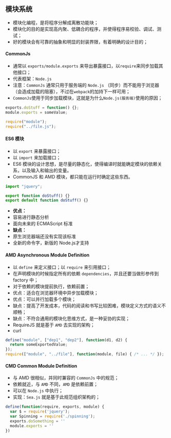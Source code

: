 ## 模块系统

* 模块化编程，是将程序分解成离散功能块；
* 模块化的目的是实现高内聚、低耦合的程序，并使得程序易校验、调试、测试；
* 好的模块会有可靠的抽象和明显的封装界限，有着明确的设计目的；

#### CommonJs

* 通常以 `exports/module.exports` 来导出暴露接口，以`require`来同步加载其他接口；
* 代表框架：`Node.js`
* 注意：`CommonJs` 通常只用于服务端的 `Node.js` （同步）而不能用于浏览器（会造成加载的阻塞），不过在`webpack`的加持下一样可用；
* `CommonJs`使用于同步加载模块，这就是为什么`Node.js(服务端)`使用的原因；

```js
exports.doStuff = function() {};
module.exports = someValue;

require("module");
require("../file.js");
```


#### ES6 模块

* 以 `export` 来暴露接口；
* 以 `import` 来加载接口；
* ES6 模块的设计思想，是尽量的静态化，使得编译时就能确定模块的依赖关系，以及输入和输出的变量。
* CommonJS 和 AMD 模块，都只能在运行时确定这些东西。

```js
import "jquery";

export function doStuff() {}
export default function doStuff() {}
```
* **优点：**
* 容易进行静态分析
* 面向未来的 ECMAScript 标准
* **缺点：**
* 原生浏览器端还没有实现该标准
* 全新的命令字，新版的 Node.js才支持


#### AMD Asynchronous Module Definition 

* 以 `define` 来定义接口；以 `require` 来引用接口；
* 在声明模块的时候指定所有的依赖 `dependencies`，并且还要当做形参传到 factory 中；
* 对于依赖的模块提前执行，依赖前置；
* 优点：适合在浏览器环境中异步加载模块；
* 优点：可以并行加载多个模块；
* 缺点：提高了开发成本，代码的阅读和书写比较困难，模块定义方式的语义不顺畅；
* 缺点：不符合通用的模块化思维方式，是一种妥协的实现；
* RequireJS 就是基于 `AMD` 去实现的架构；
* curl

```js
define("module", ["dep1", "dep2"], function(d1, d2) {
  return someExportedValue;
});
require(["module", "../file"], function(module, file) { /* ... */ });
```


#### CMD Common Module Definition 
* 与 AMD 很相似，并同时兼容的 `CommonJs` 中的规范；
* 依赖就近，与 `AMD` 不同，`AMD` 是依赖前置；
* 可以在 `Node.js` 中执行；
* 实现：`Sea.js` 就是基于此规范组织架构的；

```js
define(function(require, exports, module) {
  var $ = require('jquery');
  var Spinning = require('./spinning');
  exports.doSomething = ''
  module.exports = ''
})
```


